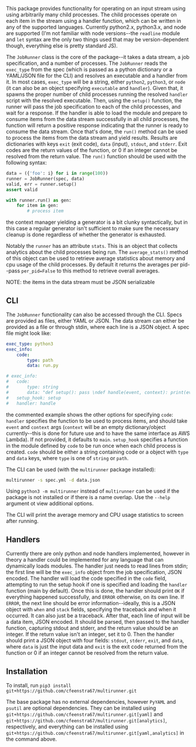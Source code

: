 This package provides functionality for operating on an input stream using using arbitrarily many child processes. The child processes operate on each item in the stream using a handler function, which can be written in any of the supported languages. Currently python2.x, python3.x, and node are supported (I'm not familiar with node versions--the `readline` module and `let` syntax are the only two things used that may be version-dependent though, everything else is pretty standard JS). 

The `JobRunner` class is the core of the package--it takes a data stream, a job specification, and a number of processes. The `JobRunner`  reads the `exec_type` from the spec (which is passed as a python dictionary or a YAML/JSON file for the CLI) and resolves an executable and a handler from it. In most cases, `exec_type` will be a string, either `python2`, `python3`, or `node` (it can also be an object specifying `executable` and `handler`). Given that, it spawns the proper number of child processes running the resolved `handler` script with the resolved executable. Then, using the `setup()` function, the runner will pass the job specification to each of the child processes, and wait for a response. If the handler is able to load the module and prepare to consume items from the data stream successfully in all child processes, the function will return a positive response indicating that the runner is ready to consume the data stream. Once that's done, the `run()` method can be used to process the items from the data stream and yield results. Results are dictionaries with keys `exit` (exit code), `data` (input), `stdout`, and `stderr`. Exit codes are the return values of the function, or 0 if an integer cannot be resolved from the return value. The `run()` function should be used with the following syntax:
```python
data = ({'foo': i} for i in range(100))
runner = JobRunner(spec, data)
valid, err = runner.setup()
assert valid

with runner.run() as gen:
	for item in gen:
		# process item
```
the context manager yielding a generator is a bit clunky syntactically, but in this case a regular generator isn't sufficient to make sure the necessary cleanup is done regardless of whether the generator is exhausted. 

Notably the `runner` has an attribute `stats`. This is an object that collects analytics about the child processes being run. The `average_stats()` method of this object can be used to retrieve average statistics about memory and cpu usage of the child processes. By default it returns the averages per pid--pass `per_pid=False` to this method to retrieve overall averages.

NOTE: the items in the data stream must be JSON serializable

## CLI

The `JobRunner` functionality can also be accessed through the CLI. Specs are provided as files, either YAML or JSON. The data stream can either be provided as a file or through stdin, where each line is a JSON object. A spec file might look like:
```yaml
exec_type: python3
exec_info:
    code:
        type: path
        data: run.py

# exec_info:
# 	code:
# 		type: string
#		data: "def setup(): pass \ndef handle(event, context): print(event, context)"
#	setup_hook: setup
#	handler: handle
```
the commented example shows the other options for specifying `code`: `handler` specifies the function to be used to process items, and should take `event` and `context` args (`context` will be an empty dictionary/object currently--this is done for future use and to have the same interface as AWS Lambda). If not provided, it defaults to `main`. `setup_hook` specifies a function in the module defined by `code` to be run once when each child process is created. `code` should be either a string containing code or a object with `type` and `data` keys, where `type` is one of `string` or `path`. 

The CLI can be used (with the `multirunner` package installed):
```bash
multirunner -s spec.yml -d data.json
```
Using `python3 -m multirunner` instead of `multirunner` can be used if the package is not installed or if there is a name overlap. Use the `--help` argument ot view additional options. 

The CLI will print the average memory and CPU usage statistics to screen after running.

## Handlers

Currently there are only python and node handlers implemented, however in theory a handler could be implemented for any language that can dynamically loads modules. The handler just needs to read lines from stdin; the first line will be the `exec_info` object from the job specification, JSON encoded. The handler will load the code specified in the `code` field, attempting to run the setup hook if one is specified and loading the `handler` function (main by default). Once this is done, the handler should print `OK` if everything happened successfully, and `ERROR` otherwise, on its own line. If `ERROR`, the next line should be error information--ideally, this is a JSON object with `when` and `stack` fields, specifying the traceback and when it occurred. It can also just be a traceback. After that, each line of input will be a data item, JSON encoded. It should be parsed, then passed to the handler function, capturing stdout and stderr, and the return value should be an integer. If the return value isn't an integer, set it to 0. Then the handler should print a JSON object with four fields: `stdout`, `stderr`, `exit`, and `data`, where `data` is just the input data and `exit` is the exit code returned from the function or 0 if an integer cannot be resolved from the return value.

## Installation

To install, run `pip3 install git+https://github.com/cfeenstra67/multirunner.git`

The base package has no external dependencies, however `PyYAML` and `psutil` are optional dependencies. They can be installed using `git+https://github.com/cfeenstra67/multirunner.git[yaml]` and `git+https://github.com/cfeenstra67/multirunner.git[analytics]`, respectively, and everything can be installed using `git+https://github.com/cfeenstra67/multirunner.git[yaml,analytics]` in the command above.